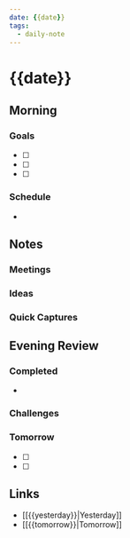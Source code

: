 ```yaml
---
date: {{date}}
tags:
  - daily-note
---
```


# {{date}}

## Morning

### Goals
- [ ]
- [ ]
- [ ]

### Schedule
-

## Notes

### Meetings


### Ideas


### Quick Captures


## Evening Review

### Completed
-

### Challenges


### Tomorrow
- [ ]
- [ ]

## Links

- [[{{yesterday}}|Yesterday]]
- [[{{tomorrow}}|Tomorrow]]
